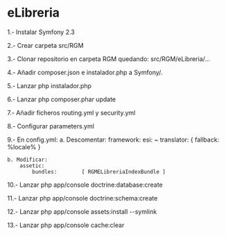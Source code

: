 eLibreria
=========

1.- Instalar Symfony 2.3

2.- Crear carpeta src/RGM

3.- Clonar repositorio en carpeta RGM quedando: src/RGM/eLibreria/...

4.- Añadir composer.json e instalador.php a Symfony/.

5.- Lanzar php instalador.php

6.- Lanzar php composer.phar update

7.- Añadir ficheros routing.yml y security.yml

8.- Configurar parameters.yml

9.- En config.yml:
    a. Descomentar:
        framework:
            esi:             ~
            translator:      { fallback: %locale% }
        
    b. Modificar:
        assetic:
            bundles:        [ RGMELibreriaIndexBundle ]
        
10.- Lanzar php app/console doctrine:database:create

11.- Lanzar php app/console doctrine:schema:create

12.- Lanzar php app/console assets:install --symlink

13.- Lanzar php app/console cache:clear
